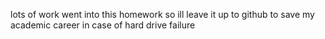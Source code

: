 lots of work went into this homework so ill leave it up to github to save my academic career in case of hard drive failure
